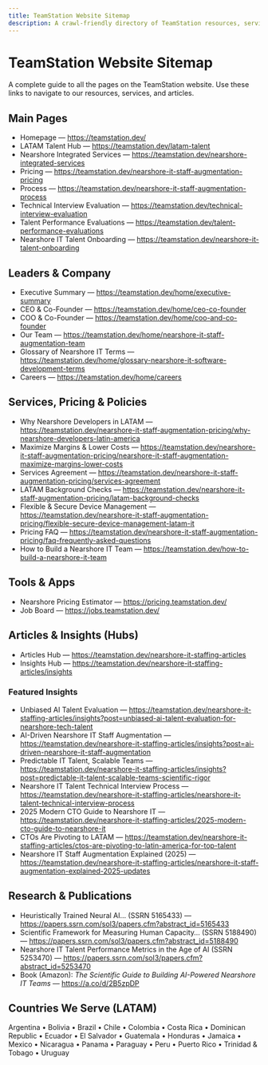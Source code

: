 ```yaml
---
title: TeamStation Website Sitemap
description: A crawl-friendly directory of TeamStation resources, services, and articles for CTOs.
---
```


# TeamStation Website Sitemap

A complete guide to all the pages on the TeamStation website. Use these links to navigate to our resources, services, and articles.

## Main Pages
- Homepage — https://teamstation.dev/
- LATAM Talent Hub — https://teamstation.dev/latam-talent
- Nearshore Integrated Services — https://teamstation.dev/nearshore-integrated-services
- Pricing — https://teamstation.dev/nearshore-it-staff-augmentation-pricing
- Process — https://teamstation.dev/nearshore-it-staff-augmentation-process
- Technical Interview Evaluation — https://teamstation.dev/technical-interview-evaluation
- Talent Performance Evaluations — https://teamstation.dev/talent-performance-evaluations
- Nearshore IT Talent Onboarding — https://teamstation.dev/nearshore-it-talent-onboarding

## Leaders & Company
- Executive Summary — https://teamstation.dev/home/executive-summary
- CEO & Co-Founder — https://teamstation.dev/home/ceo-co-founder
- COO & Co-Founder — https://teamstation.dev/home/coo-and-co-founder
- Our Team — https://teamstation.dev/home/nearshore-it-staff-augmentation-team
- Glossary of Nearshore IT Terms — https://teamstation.dev/home/glossary-nearshore-it-software-development-terms
- Careers — https://teamstation.dev/home/careers

## Services, Pricing & Policies
- Why Nearshore Developers in LATAM — https://teamstation.dev/nearshore-it-staff-augmentation-pricing/why-nearshore-developers-latin-america
- Maximize Margins & Lower Costs — https://teamstation.dev/nearshore-it-staff-augmentation-pricing/nearshore-it-staff-augmentation-maximize-margins-lower-costs
- Services Agreement — https://teamstation.dev/nearshore-it-staff-augmentation-pricing/services-agreement
- LATAM Background Checks — https://teamstation.dev/nearshore-it-staff-augmentation-pricing/latam-background-checks
- Flexible & Secure Device Management — https://teamstation.dev/nearshore-it-staff-augmentation-pricing/flexible-secure-device-management-latam-it
- Pricing FAQ — https://teamstation.dev/nearshore-it-staff-augmentation-pricing/faq-frequently-asked-questions
- How to Build a Nearshore IT Team — https://teamstation.dev/how-to-build-a-nearshore-it-team

## Tools & Apps
- Nearshore Pricing Estimator — https://pricing.teamstation.dev/
- Job Board — https://jobs.teamstation.dev/

## Articles & Insights (Hubs)
- Articles Hub — https://teamstation.dev/nearshore-it-staffing-articles
- Insights Hub — https://teamstation.dev/nearshore-it-staffing-articles/insights

### Featured Insights
- Unbiased AI Talent Evaluation — https://teamstation.dev/nearshore-it-staffing-articles/insights?post=unbiased-ai-talent-evaluation-for-nearshore-tech-talent
- AI-Driven Nearshore IT Staff Augmentation — https://teamstation.dev/nearshore-it-staffing-articles/insights?post=ai-driven-nearshore-it-staff-augmentation
- Predictable IT Talent, Scalable Teams — https://teamstation.dev/nearshore-it-staffing-articles/insights?post=predictable-it-talent-scalable-teams-scientific-rigor
- Nearshore IT Talent Technical Interview Process — https://teamstation.dev/nearshore-it-staffing-articles/nearshore-it-talent-technical-interview-process
- 2025 Modern CTO Guide to Nearshore IT — https://teamstation.dev/nearshore-it-staffing-articles/2025-modern-cto-guide-to-nearshore-it
- CTOs Are Pivoting to LATAM — https://teamstation.dev/nearshore-it-staffing-articles/ctos-are-pivoting-to-latin-america-for-top-talent
- Nearshore IT Staff Augmentation Explained (2025) — https://teamstation.dev/nearshore-it-staffing-articles/nearshore-it-staff-augmentation-explained-2025-updates

## Research & Publications
- Heuristically Trained Neural AI… (SSRN 5165433) — https://papers.ssrn.com/sol3/papers.cfm?abstract_id=5165433
- Scientific Framework for Measuring Human Capacity… (SSRN 5188490) — https://papers.ssrn.com/sol3/papers.cfm?abstract_id=5188490
- Nearshore IT Talent Performance Metrics in the Age of AI (SSRN 5253470) — https://papers.ssrn.com/sol3/papers.cfm?abstract_id=5253470
- Book (Amazon): *The Scientific Guide to Building AI-Powered Nearshore IT Teams* — https://a.co/d/2B5zpDP

## Countries We Serve (LATAM)
Argentina • Bolivia • Brazil • Chile • Colombia • Costa Rica • Dominican Republic • Ecuador • El Salvador • Guatemala • Honduras • Jamaica • Mexico • Nicaragua • Panama • Paraguay • Peru • Puerto Rico • Trinidad & Tobago • Uruguay
